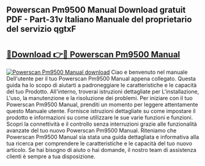 ## Powerscan Pm9500 Manual Download gratuit PDF - Part-31v Italiano Manuale del proprietario del servizio qgtxF

# <h2><a href="http://dffckak.blite.top/?on=Powerscan+Pm9500+Manual">🔗Download 👉🔴 Powerscan Pm9500 Manual</a></h2>

[![Powerscan Pm9500 Manual download](https://i.imgur.com/lujVjoI.png)](http://dffckak.blite.top/?on=Powerscan+Pm9500+Manual)
Ciao e benvenuto nel manuale Dell'utente per il tuo Powerscan Pm9500 Manual appena collegato. Questa guida ha lo scopo di aiutarti a padroneggiare le caratteristiche e le capacità del tuo Prodotto. All'interno, troverai istruzioni dettagliate per L'installazione, L'uso, la manutenzione e la risoluzione dei problemi. Per iniziare con il tuo Powerscan Pm9500 Manual, prenditi un momento per leggere attentamente questo Manuale utente. Fornisce istruzioni dettagliate su come impostare il prodotto e informazioni su come utilizzare le sue varie funzioni e funzioni. Scopri la connettività e il controllo senza interruzioni grazie alle funzionalità avanzate del tuo nuovo Powerscan Pm9500 Manual. Riteniamo che Powerscan Pm9500 Manual sia stata una guida dettagliata e informativa alla tua ricerca per comprendere le caratteristiche e le capacità del tuo nuovo articolo. Se hai bisogno di aiuto o hai domande, il nostro team di assistenza clienti è sempre a tua disposizione.
